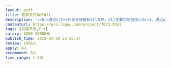 ```yaml
---                
layout: post       
title: 音频文件解析dll           
description: '</br>通过C/C++开发音频解析dll文件，dll主要功能包括</br>1、通过wav文件解析出音频图数据并返回给调用端</br>2、解析声谱图并返回给调用端</br>3、解析基因周期并返回给调用端</br>4、解析共振峰并返回给调用端</br>5、解析泛音序列并返回给调用端</br>'     
contenturl: https://pro.lagou.com/project/7023.html      
tags: [后端开发,C++]            
salary: 5000-10000元          
publish_time: 2018-03-29 23:56:17         
review: 1956人                   
apply: 4人                   
recommend: 0人                   
time_range: 1-2周              
---                 
```

